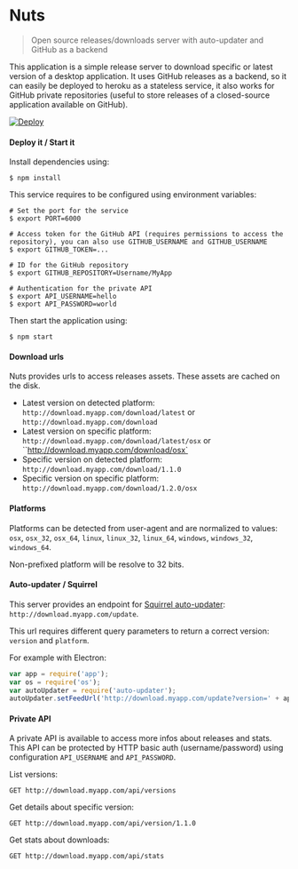# Nuts

> Open source releases/downloads server with auto-updater and GitHub as a backend

This application is a simple release server to download specific or latest version of a desktop application. It uses GitHub releases as a backend, so it can easily be deployed to heroku as a stateless service, it also works for GitHub private repositories (useful to store releases of a closed-source application available on GitHub).

[![Deploy](https://www.herokucdn.com/deploy/button.png)](https://heroku.com/deploy)

#### Deploy it / Start it

Install dependencies using:

```
$ npm install
```

This service requires to be configured using environment variables:

```
# Set the port for the service
$ export PORT=6000

# Access token for the GitHub API (requires permissions to access the repository), you can also use GITHUB_USERNAME and GITHUB_USERNAME
$ export GITHUB_TOKEN=...

# ID for the GitHub repository
$ export GITHUB_REPOSITORY=Username/MyApp

# Authentication for the private API
$ export API_USERNAME=hello
$ export API_PASSWORD=world
```

Then start the application using:

```
$ npm start
```

#### Download urls

Nuts provides urls to access releases assets. These assets are cached on the disk.

* Latest version on detected platform: `http://download.myapp.com/download/latest` or `http://download.myapp.com/download`
* Latest version on specific platform: `http://download.myapp.com/download/latest/osx` or ``http://download.myapp.com/download/osx`
* Specific version on detected platform: `http://download.myapp.com/download/1.1.0`
* Specific version on specific platform: `http://download.myapp.com/download/1.2.0/osx`

#### Platforms

Platforms can be detected from user-agent and are normalized to values: `osx`, `osx_32`, `osx_64`, `linux`, `linux_32`, `linux_64`, `windows`, `windows_32`, `windows_64`.

Non-prefixed platform will be resolve to 32 bits.

#### Auto-updater / Squirrel

This server provides an endpoint for [Squirrel auto-updater](https://github.com/atom/electron/blob/master/docs/api/auto-updater.md): `http://download.myapp.com/update`.

This url requires different query parameters to return a correct version: `version` and `platform`.

For example with Electron:

```js
var app = require('app');
var os = require('os');
var autoUpdater = require('auto-updater');
autoUpdater.setFeedUrl('http://download.myapp.com/update?version=' + app.getVersion() + '&platform='+os.platform() + '_' + os.arch());
```

#### Private API

A private API is available to access more infos about releases and stats. This API can be protected by HTTP basic auth (username/password) using configuration `API_USERNAME` and `API_PASSWORD`.

List versions:

```
GET http://download.myapp.com/api/versions
```

Get details about specific version:

```
GET http://download.myapp.com/api/version/1.1.0
```

Get stats about downloads:

```
GET http://download.myapp.com/api/stats
```
